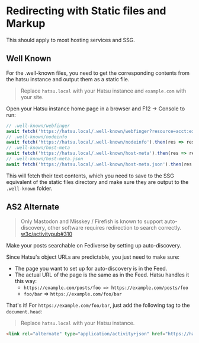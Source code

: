 # Redirecting with Static files and Markup

This should apply to most hosting services and SSG.

## Well Known

For the .well-known files, you need to get the corresponding contents from the hatsu instance and output them as a static file.

> Replace `hatsu.local` with your Hatsu instance and `example.com` with your site.

Open your Hatsu instance home page in a browser and F12 -> Console to run:

```js
// .well-known/webfinger
await fetch('https://hatsu.local/.well-known/webfinger?resource=acct:example.com@hatsu.local').then(res => res.text())
// .well-known/nodeinfo
await fetch('https://hatsu.local/.well-known/nodeinfo').then(res => res.text())
// .well-known/host-meta
await fetch('https://hatsu.local/.well-known/host-meta').then(res => res.text()).then(text => text.split('\n').map(v => v.trim()).join(''))
// .well-known/host-meta.json
await fetch('https://hatsu.local/.well-known/host-meta.json').then(res => res.text())
```

This will fetch their text contents,
which you need to save to the SSG equivalent of the static files directory and make sure they are output to the `.well-known` folder.

## AS2 Alternate

> Only Mastodon and Misskey / Firefish is known to support auto-discovery, other software requires redirection to search correctly.
> [w3c/activitypub#310](https://github.com/w3c/activitypub/issues/310)

Make your posts searchable on Fediverse by setting up auto-discovery.

Since Hatsu's object URLs are predictable, you just need to make sure:

- The page you want to set up for auto-discovery is in the Feed.
- The actual URL of the page is the same as in the Feed. Hatsu handles it this way:
    - `https://example.com/posts/foo => https://example.com/posts/foo`
    - `foo/bar` => `https://example.com/foo/bar`

That's it! For `https://example.com/foo/bar`, just add the following tag to the `document.head`:

> Replace `hatsu.local` with your Hatsu instance.

```html
<link rel="alternate" type="application/activity+json" href="https://hatsu.local/o/https://example.com/foo/bar" />
```
